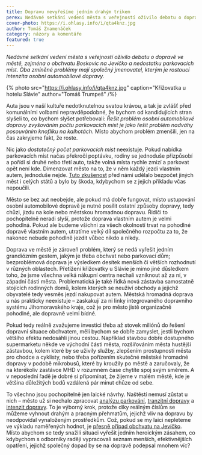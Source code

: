 ```yaml
---
title: Dopravu nevyřešíme jedním drahým trikem
perex: Nedávné setkání vedení města s veřejností oživilo debatu o dopravě ve městě, zejména o obchvatu Boskovic na Jevíčko a nedostatku parkovacích míst.
cover-photo: https://i.ohlasy.info/i/qta4knz.jpg
author: Tomáš Znamenáček
category: názory a komentáře
featured: true
---
```


*Nedávné setkání vedení města s veřejností oživilo debatu o dopravě ve městě, zejména o obchvatu Boskovic na Jevíčko a nedostatku parkovacích míst. Oba zmíněné problémy mají společný jmenovatel, kterým je rostoucí intenzita osobní automobilové dopravy.*

{% photo src="https://i.ohlasy.info/i/qta4knz.jpg" caption="Křižovatka u hotelu Slávie" author="Tomáš Trumpeš" /%}

Auta jsou v naší kultuře nedotknutelnou svatou krávou, a tak je zvlášť před komunálními volbami nepravděpodobné, že bychom od kandidujících stran slyšeli to, co bychom slyšet potřebovali: *Řešit problém osobní automobilové dopravy zvyšováním počtu parkovacích míst je jako řešit problém nadváhy posouváním knoflíku na kalhotách*. Místo abychom problém zmenšili, jen na čas zakryjeme fakt, že roste.

Nic jako *dostatečný počet parkovacích míst* neexistuje. Pokud nabídka parkovacích míst načas překročí poptávku, rodiny se jednoduše přizpůsobí a pořídí si druhé nebo třetí auto, takže volná místa rychle zmizí a parkovat opět není kde. Dimenzovat město na to, že v něm každý jezdí vlastním autem, jednoduše nejde. [Tuto zkušenost](http://www.vtpi.org/gentraf.pdf) před námi udělalo bezpočet jiných měst i celých států a bylo by škoda, kdybychom se z jejich příkladu včas nepoučili.

Město se bez aut neobejde, ale pokud má dobře fungovat, místo ustupování osobní automobilové dopravě je nutné posílit ostatní způsoby dopravy, tedy chůzi, jízdu na kole nebo městskou hromadnou dopravu. Řidiči to pochopitelně neradi slyší, protože doprava vlastním autem je velmi pohodlná. Pokud ale budeme všichni za všech okolností trvat na pohodlné dopravě vlastním autem, utratíme velký díl společného rozpočtu za to, že nakonec nebude pohodlně jezdit vůbec nikdo a nikdy.

Doprava ve městě je zároveň problém, který se nedá vyřešit jedním grandiózním gestem, jakým je třeba obchvat nebo parkovací dům; bezproblémová doprava je výsledkem desítek menších či větších rozhodnutí v různých oblastech. Přetížení křižovatky u Slávie je mimo jiné důsledkem toho, že jsme všechna velká nákupní centra nechali vzniknout až za ní, v západní části města. Problematická je také řídká nová zástavba samostatně stojících rodinných domů, kolem kterých se neuživí obchody a jejichž obyvatelé tedy vesměs jezdí nakupovat autem. Městská hromadná doprava u nás prakticky neexistuje – zaskakují za ni linky integrovaného dopravního systému Jihomoravského kraje, což je pro město jistě organizačně pohodlné, ale dopravně velmi bídné.

Pokud tedy reálně zvažujeme investici třeba až stovek miliónů do řešení dopravní situace obchvatem, měli bychom se dobře zamyslet, jestli bychom většího efektu nedosáhli jinou cestou. Například stavbou dobře dostupného supermarketu někde ve východní části města, rozšiřováním města hustější zástavbou, kolem které by se uživily služby, zlepšením prostupnosti města pro chodce a cyklisty, nebo třeba pořízením skutečné městské hromadné dopravy v podobě mikrobusů, které by kroužily po městě a zaručovaly, že na kterékoliv zastávce MHD v rozumném čase chytíte spoj svým směrem. A v neposlední řadě je dobré si připomínat, že žijeme v malém městě, kde je většina důležitých bodů vzdálená pár minut chůze od sebe.

To všechno jsou pochopitelně jen laické návrhy. Naštěstí nemusí zůstat u nich – město už si nechalo zpracovat [analýzu parkování](http://data.ohlasy.info/2017/studie-dopravy.pdf), [tranzitní dopravy](http://data.ohlasy.info/2017/studie-dopravy-smery.pdf) a [intenzit dopravy](http://data.ohlasy.info/2017/studie-dopravy-intenzity.pdf). To je výborný krok, protože díky reálným číslům se můžeme vyhnout drahým a pracným přehmatům, jejichž vliv na dopravu by neodpovídal vynaloženým prostředkům. Což, pokud se my laici nepleteme ve výkladu naměřených hodnot, je [přesně případ obchvatu na Jevíčko](http://www.ohlasy.info/clanky/2018/07/obchvat.html). Místo abychom se tedy snažili situaci vyřešit jedním heroickým zásahem, co kdybychom s odborníky raději vypracovali seznam menších, efektivnějších opatření, jejichž společný dopad by se na dopravě podepsal mnohem víc?
